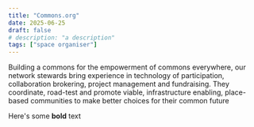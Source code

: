 ```yaml
---
title: "Commons.org"
date: 2025-06-25
draft: false
# description: "a description"
tags: ["space organiser"]
---
```


Building a commons for the empowerment of commons everywhere, our network stewards bring experience in technology of participation, collaboration brokering, project management and fundraising. They coordinate, road-test and promote viable, infrastructure enabling, place-based communities to make better choices for their common future


Here's some **bold** text
